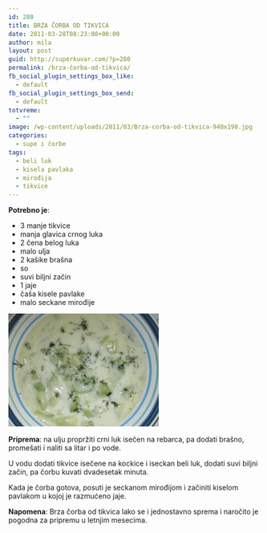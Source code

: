 ```yaml
---
id: 280
title: BRZA ČORBA OD TIKVICA
date: 2011-03-28T08:23:08+00:00
author: mila
layout: post
guid: http://superkuvar.com/?p=280
permalink: /brza-čorba-od-tikvica/
fb_social_plugin_settings_box_like:
  - default
fb_social_plugin_settings_box_send:
  - default
totvreme:
  - ""
image: /wp-content/uploads/2011/03/Brza-corba-od-tikvica-940x198.jpg
categories:
  - supe i čorbe
tags:
  - beli luk
  - kisela pavlaka
  - mirođija
  - tikvice
---
```

**Potrebno je**:

  * 3 manje tikvice
  * manja glavica crnog luka
  * 2 čena belog luka
  * malo ulja
  * 2 kašike brašna
  * so
  * suvi biljni začin
  * 1 jaje
  * čaša kisele pavlake
  * malo seckane mirođije

![brza čorba od tikvica](/wp-content/uploads/2011/03/Brza-corba-od-tikvica-300x225.jpg)

**Priprema**: na ulju propržiti crni luk isečen na rebarca, pa dodati brašno, promešati i naliti sa litar i po vode.

U vodu dodati tikvice isečene na kockice i iseckan beli luk, dodati suvi biljni začin, pa čorbu kuvati dvadesetak minuta.

Kada je čorba gotova, posuti je seckanom mirođijom i začiniti kiselom pavlakom u kojoj je razmućeno jaje.

**Napomena**: Brza čorba od tikvica lako se i jednostavno sprema i naročito je pogodna za pripremu u letnjim mesecima.